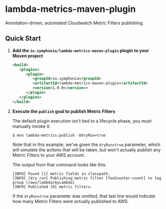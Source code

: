 # lambda-metrics-maven-plugin

Annotation-driven, automated Cloudwatch Metric Filters publishing.

## Quick Start

1. **Add the `io.symphonia/lambda-metrics-maven-plugin` plugin to your Maven project**

   ```xml
   <build>
      <plugins>
         <plugin>
            <groupId>io.symphonia</groupId>
            <artifactId>lambda-metrics-maven-plugin</artifactId>
            <version>1.0.0</version>>
         </plugin>
      </plugins>
   </build>
   ```
   
2. **Execute the `publish` goal to publish Metric Filters**
   
   The default plugin execution isn't tied to a lifecycle phase, you must manually invoke it:
   
   ```shell
   $ mvn lambda-metrics:publish -DdryRun=true
   ```
   
   Note that in this example, we've given the `dryRun=true` parameter, which will simulate the actions
   that will be taken, but won't actually publish any Metric Filters to your AWS account.   
   
   The output from that command looks like this:
   
   ```shell
   [INFO] Found [1] metric fields in classpath.
   [INFO] [dry run] Publishing metric filter [fooCounter-count] to log group [/aws/lambda/myLambda]
   [INFO] Published [0] metric filters.
   ```
   
   If the `dryRun=true` parameter was omitted, that last line would indicate how many Metric Filters 
   were actually published to AWS.
